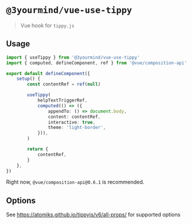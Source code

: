 # `@3yourmind/vue-use-tippy`

> Vue hook for `tippy.js`

## Usage

```typescript
import { useTippy } from '@3yourmind/vue-use-tippy'
import { computed, defineComponent, ref } from '@vue/composition-api'

export default defineComponent({
	setup() {
		const contentRef = ref(null)

		useTippy(
			helpTextTriggerRef,
			computed(() => ({
				appendTo: () => document.body,
				content: contentRef,
				interactive: true,
				theme: 'light-border',
			})),
		)

		return {
			contentRef,
		}
	},
})
```

Right now, `@vue/composition-api@0.6.1` is recommended.

## Options

See <https://atomiks.github.io/tippyjs/v6/all-props/> for supported options
